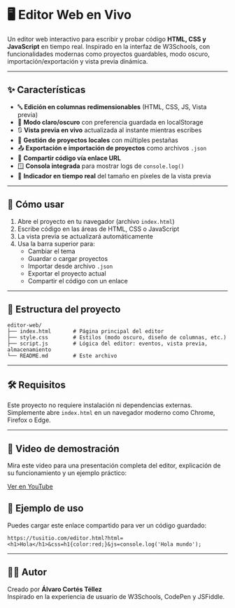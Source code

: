 # 🖥️ Editor Web en Vivo

Un editor web interactivo para escribir y probar código **HTML, CSS y JavaScript** en tiempo real. Inspirado en la interfaz de W3Schools, con funcionalidades modernas como proyectos guardables, modo oscuro, importación/exportación y vista previa dinámica.

---

## ✨ Características

- 🔤 **Edición en columnas redimensionables** (HTML, CSS, JS, Vista previa)
- 🌙 **Modo claro/oscuro** con preferencia guardada en localStorage
- 🔃 **Vista previa en vivo** actualizada al instante mientras escribes
- 💾 **Gestión de proyectos locales** con múltiples pestañas
- 📤 **Exportación e importación de proyectos** como archivos `.json`
- 🔗 **Compartir código vía enlace URL**
- 🪟 **Consola integrada** para mostrar logs de `console.log()`
- 📏 **Indicador en tiempo real** del tamaño en píxeles de la vista previa

---

## 🚀 Cómo usar

1. Abre el proyecto en tu navegador (archivo `index.html`)
2. Escribe código en las áreas de HTML, CSS o JavaScript
3. La vista previa se actualizará automáticamente
4. Usa la barra superior para:
   - Cambiar el tema
   - Guardar o cargar proyectos
   - Importar desde archivo `.json`
   - Exportar el proyecto actual
   - Compartir el código con un enlace

---

## 📁 Estructura del proyecto

```
editor-web/
├── index.html       # Página principal del editor
├── style.css        # Estilos (modo oscuro, diseño de columnas, etc.)
├── script.js        # Lógica del editor: eventos, vista previa, almacenamiento
└── README.md        # Este archivo
```

---

## 🛠️ Requisitos

Este proyecto no requiere instalación ni dependencias externas. Simplemente abre `index.html` en un navegador moderno como Chrome, Firefox o Edge.

---

## 🎥 Video de demostración

Mira este video para una presentación completa del editor, explicación de su funcionamiento y un ejemplo práctico:

[Ver en YouTube](https://youtu.be/_bThy6UrTyg)

## 📎 Ejemplo de uso

Puedes cargar este enlace compartido para ver un código guardado:

```
https://tusitio.com/editor.html?html=<h1>Hola</h1>&css=h1{color:red;}&js=console.log('Hola mundo');
```

---

## 🧑‍💻 Autor

Creado por **Álvaro Cortés Téllez**  
Inspirado en la experiencia de usuario de W3Schools, CodePen y JSFiddle.
